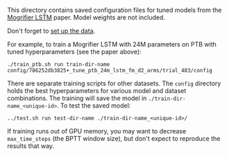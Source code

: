 This directory contains saved configuration files for tuned models from the
[Mogrifier LSTM](https://arxiv.org/abs/1909.01792) paper. Model weights are not
included.

Don't forget to [set up the data](../../../README.md).

For example, to train a Mogrifier LSTM with 24M parameters on PTB with tuned
hyperparameters (see the paper above):

    ./train_ptb.sh run train-dir-name config/786252db3825+_tune_ptb_24m_lstm_fm_d2_arms/trial_483/config

There are separate training scripts for other datasets. The `config` directory
holds the best hyperparameters for various model and dataset combinations. The
training will save the model in `./train-dir-name_<unique-id>`. To test the
saved model:

    ../test.sh run test-dir-name ./train-dir-name_<unique-id>/

If training runs out of GPU memory, you may want to decrease `max_time_steps`
(the BPTT window size), but don't expect to reproduce the results that way.
